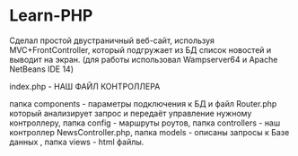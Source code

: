 # Learn-PHP

Сделал простой двустраничный веб-сайт, используя MVC+FrontController, который подгружает из БД список новостей и выводит на экран. (для работы использовал Wampserver64 и Apache NetBeans IDE 14)

index.php - НАШ ФАЙЛ КОНТРОЛЛЕРА

папка  components - параметры подключения к БД и файл Router.php который анализирует запрос и передаёт управление нужному контроллеру,
папка config - маршруты роутов,
папка controllers - наш контроллер NewsController.php,
папка models - описаны запросы к Базе данных ,
папка views - html файлы.
